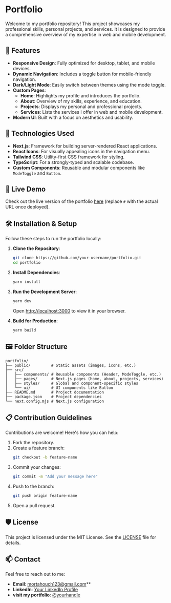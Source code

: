 # Portfolio

Welcome to my portfolio repository! This project showcases my professional skills, personal projects, and services. It is designed to provide a comprehensive overview of my expertise in web and mobile development.

## 🌟 Features

- **Responsive Design**: Fully optimized for desktop, tablet, and mobile devices.
- **Dynamic Navigation**: Includes a toggle button for mobile-friendly navigation.
- **Dark/Light Mode**: Easily switch between themes using the mode toggle.
- **Custom Pages**:
  - **Home**: Highlights my profile and introduces the portfolio.
  - **About**: Overview of my skills, experience, and education.
  - **Projects**: Displays my personal and professional projects.
  - **Services**: Lists the services I offer in web and mobile development.
- **Modern UI**: Built with a focus on aesthetics and usability.

## 🔧 Technologies Used

- **Next.js**: Framework for building server-rendered React applications.
- **React Icons**: For visually appealing icons in the navigation menu.
- **Tailwind CSS**: Utility-first CSS framework for styling.
- **TypeScript**: For a strongly-typed and scalable codebase.
- **Custom Components**: Reusable and modular components like `ModeToggle` and `Button`.

## 🚀 Live Demo

Check out the live version of the portfolio [here](#) (replace `#` with the actual URL once deployed).

## 🛠️ Installation & Setup

Follow these steps to run the portfolio locally:

1. **Clone the Repository**:
   ```bash
   git clone https://github.com/your-username/portfolio.git
   cd portfolio
   ```

2. **Install Dependencies**:
   ```bash
   yarn install
   ```

3. **Run the Development Server**:
   ```bash
   yarn dev
   ```
   Open [http://localhost:3000](http://localhost:3000) to view it in your browser.

4. **Build for Production**:
   ```bash
   yarn build
   ```

## 🖼️ Folder Structure

```
portfolio/
├── public/         # Static assets (images, icons, etc.)
├── src/
│   ├── components/ # Reusable components (Header, ModeToggle, etc.)
│   ├── pages/      # Next.js pages (home, about, projects, services)
│   ├── styles/     # Global and component-specific styles
│   └── ui/         # UI components like Button
├── README.md       # Project documentation
├── package.json    # Project dependencies
└── next.config.mjs # Next.js configuration
```

## 📋 Contribution Guidelines

Contributions are welcome! Here's how you can help:

1. Fork the repository.
2. Create a feature branch:
   ```bash
   git checkout -b feature-name
   ```
3. Commit your changes:
   ```bash
   git commit -m "Add your message here"
   ```
4. Push to the branch:
   ```bash
   git push origin feature-name
   ```
5. Open a pull request.

## 🛡️ License

This project is licensed under the MIT License. See the [LICENSE](LICENSE) file for details.

## 📫 Contact

Feel free to reach out to me:

- **Email**: mortahouch123@gmail.com**
- **LinkedIn**: [Your LinkedIn Profile]([https://linkedin.com/in/your-profile](https://www.linkedin.com/in/mortadha-houch-73b232225/))
- **visit my portfolio**: [@yourhandle]([https://twitter.com/yourhandle](https://mortadha-houch.netlify.app/))
